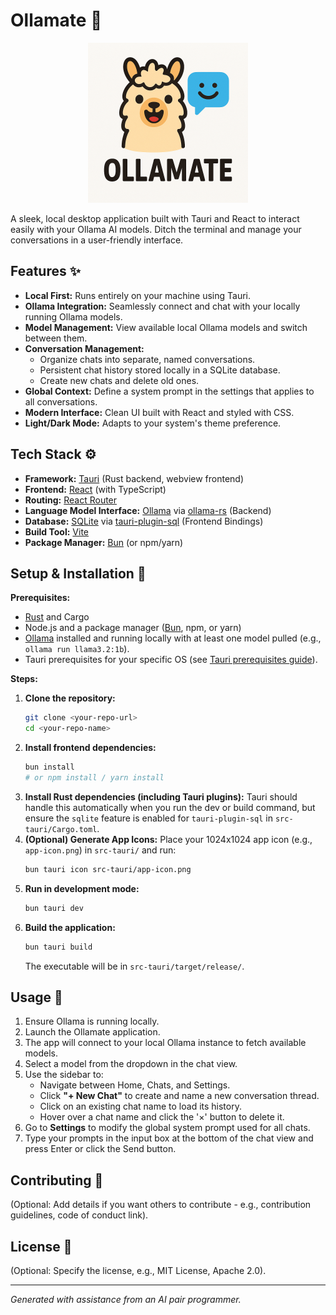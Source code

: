 # Ollamate 🧉

<p align="center">
  <img src="public/logo.png?raw=true" alt="Ollamate Logo" width="256">
</p>

A sleek, local desktop application built with Tauri and React to interact easily with your Ollama AI models. Ditch the terminal and manage your conversations in a user-friendly interface.

## Features ✨

- **Local First:** Runs entirely on your machine using Tauri.
- **Ollama Integration:** Seamlessly connect and chat with your locally running Ollama models.
- **Model Management:** View available local Ollama models and switch between them.
- **Conversation Management:**
  - Organize chats into separate, named conversations.
  - Persistent chat history stored locally in a SQLite database.
  - Create new chats and delete old ones.
- **Global Context:** Define a system prompt in the settings that applies to all conversations.
- **Modern Interface:** Clean UI built with React and styled with CSS.
- **Light/Dark Mode:** Adapts to your system's theme preference.

## Tech Stack ⚙️

- **Framework:** [Tauri](https://tauri.app/) (Rust backend, webview frontend)
- **Frontend:** [React](https://reactjs.org/) (with TypeScript)
- **Routing:** [React Router](https://reactrouter.com/)
- **Language Model Interface:** [Ollama](https://ollama.com/) via [ollama-rs](https://github.com/pepperoni21/ollama-rs) (Backend)
- **Database:** [SQLite](https://www.sqlite.org/index.html) via [tauri-plugin-sql](https://github.com/tauri-apps/plugins-workspace/tree/v1/plugins/sql) (Frontend Bindings)
- **Build Tool:** [Vite](https://vitejs.dev/)
- **Package Manager:** [Bun](https://bun.sh/) (or npm/yarn)

## Setup & Installation 🚀

**Prerequisites:**

- [Rust](https://www.rust-lang.org/tools/install) and Cargo
- Node.js and a package manager ([Bun](https://bun.sh/docs/installation), npm, or yarn)
- [Ollama](https://ollama.com/) installed and running locally with at least one model pulled (e.g., `ollama run llama3.2:1b`).
- Tauri prerequisites for your specific OS (see [Tauri prerequisites guide](https://tauri.app/v1/guides/getting-started/prerequisites/)).

**Steps:**

1.  **Clone the repository:**
    ```bash
    git clone <your-repo-url>
    cd <your-repo-name>
    ```
2.  **Install frontend dependencies:**
    ```bash
    bun install
    # or npm install / yarn install
    ```
3.  **Install Rust dependencies (including Tauri plugins):**
    Tauri should handle this automatically when you run the dev or build command, but ensure the `sqlite` feature is enabled for `tauri-plugin-sql` in `src-tauri/Cargo.toml`.
4.  **(Optional) Generate App Icons:** Place your 1024x1024 app icon (e.g., `app-icon.png`) in `src-tauri/` and run:
    ```bash
    bun tauri icon src-tauri/app-icon.png
    ```
5.  **Run in development mode:**
    ```bash
    bun tauri dev
    ```
6.  **Build the application:**
    ```bash
    bun tauri build
    ```
    The executable will be in `src-tauri/target/release/`.

## Usage 📝

1.  Ensure Ollama is running locally.
2.  Launch the Ollamate application.
3.  The app will connect to your local Ollama instance to fetch available models.
4.  Select a model from the dropdown in the chat view.
5.  Use the sidebar to:
    - Navigate between Home, Chats, and Settings.
    - Click **"+ New Chat"** to create and name a new conversation thread.
    - Click on an existing chat name to load its history.
    - Hover over a chat name and click the '×' button to delete it.
6.  Go to **Settings** to modify the global system prompt used for all chats.
7.  Type your prompts in the input box at the bottom of the chat view and press Enter or click the Send button.

## Contributing 🤝

(Optional: Add details if you want others to contribute - e.g., contribution guidelines, code of conduct link).

## License 📄

(Optional: Specify the license, e.g., MIT License, Apache 2.0).

---

_Generated with assistance from an AI pair programmer._
